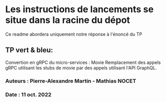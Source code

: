 # Les instructions de lancements se situe dans la racine du dépot
Ce readme abordera uniquement notre réponse à l'énoncé du TP

## TP vert & bleu: 
Convertion en gRPC du micro-services : Movie
Remplacement des appels gRPC utilisant les stubs de movie par des appels utilisant l'API GraphQL.

### Auteurs : Pierre-Alexandre Martin - Mathias NOCET
### Date : 11 oct. 2022